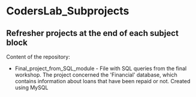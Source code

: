 # CodersLab_Subprojects
## Refresher projects at the end of each subject block

Content of the repository:
* Final_project_from_SQL_module - File with SQL queries from the final workshop. The project concerned the 'Financial' database, which contains information about loans that have been repaid or not. Created using MySQL


